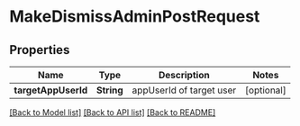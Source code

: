 # MakeDismissAdminPostRequest

## Properties
Name | Type | Description | Notes
------------ | ------------- | ------------- | -------------
**targetAppUserId** | **String** | appUserId of target user | [optional] 

[[Back to Model list]](../README.md#documentation-for-models) [[Back to API list]](../README.md#documentation-for-api-endpoints) [[Back to README]](../README.md)


